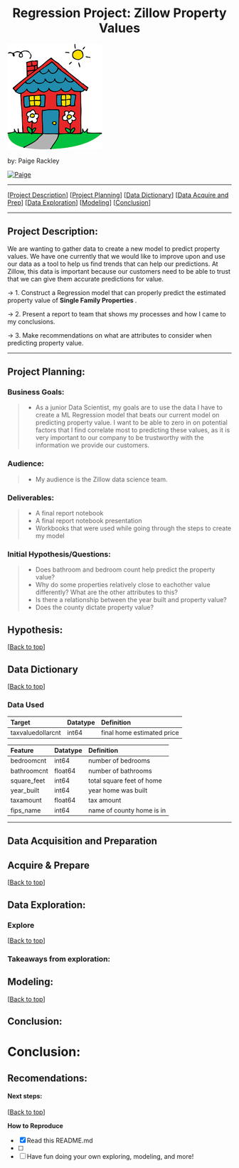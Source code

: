 # <center><a name="top"></a>Regression Project: Zillow Property Values
![](https://github.com/paigerackley/zillow-regression-project/blob/main/images/house%20clip%20art.png)

by: Paige Rackley </center>

<p>
  <a href="https://github.com/paigerackley" target="_blank">
    <img alt="Paige" src="https://img.shields.io/github/followers/paigerackley?label=Follow_Paige&style=social" />
  </a>

 * * *  
[[Project Description](#project_description)]
[[Project Planning](#planning)]
[[Data Dictionary](#dictionary)]
[[Data Acquire and Prep](#wrangle)]
[[Data Exploration](#explore)]
[[Modeling](#model)]
[[Conclusion](#conclusion)]
___



## <a name="project_description"></a>Project Description:

We are wanting to gather data to create a new model to predict property values. We have one currently that we would like to improve upon and use our data as a tool to help us find trends that can help our predictions. At Zillow, this data is important because our customers need to be able to trust that we can give them accurate predictions for value.

-> 1. Construct a Regression model that can properly predict the estimated property value of <b> Single Family Properties </b>.
    
    
-> 2. Present a report to team that shows my processes and how I came to my conclusions.


-> 3. Make recommendations on what are attributes to consider when predicting property value.
  
***
## <a name="planning"></a>Project Planning:
  
  
 ### Business Goals: 
 > - As a junior Data Scientist, my goals are to use the data I have to create a ML Regression model that beats our current model on predicting property value. I want to be able to zero in on potential factors that I find correlate most to predicting these values, as it is very important to our company to be trustworthy with the information we provide our customers. 

 ### Audience:
> - My audience is the Zillow data science team. 
  
  
 ### Deliverables:
> - A final report notebook
> - A final report notebook presentation
> - Workbooks that were used while going through the steps to create my model


        
### Initial Hypothesis/Questions: 
 > - Does bathroom and bedroom count help predict the property value?
 > - Why do some properties relatively close to eachother value differently? What are the other attributes to this?
 > - Is there a relationship between the year built and property value?
 > - Does the county dictate property value?
  
## Hypothesis:
  



[[Back to top](#top)]


## <a name="dictionary"></a>Data Dictionary  
[[Back to top](#top)]

### Data Used

Target|Datatype|Definition|
|:-------|:--------|:----------|
| taxvaluedollarcnt | int64 | final home estimated price |

|Feature|Datatype|Definition|
|:-------|:--------|:----------|
| bedroomcnt       | int64 |    number of bedrooms |
| bathroomcnt        | float64 |    number of bathrooms |
| square_feet       | int64 |    total square feet of home |
| year_built        | int64 |    year home was built |
| taxamount       | float64 |    tax amount |
| fips_name        | int64 |    name of county home is in |

***

## <a name="wrangle"></a>Data Acquisition and Preparation
  
 ## Acquire & Prepare


  
[[Back to top](#top)]


  
## <a name="explore"></a>Data Exploration:
  ###  Explore

 
[[Back to top](#top)]

### Takeaways from exploration:


## <a name="model"></a>Modeling:
  

  
  
[[Back to top](#top)]



## <a name="conclusion"></a>Conclusion:
  
 # Conclusion:


## Recomendations: 
####



#### Next steps: 
  
[[Back to top](#top)]
  
  
  **How to Reproduce**
- [x] Read this README.md
- [ ] 
- [ ] Have fun doing your own exploring, modeling, and more! 
